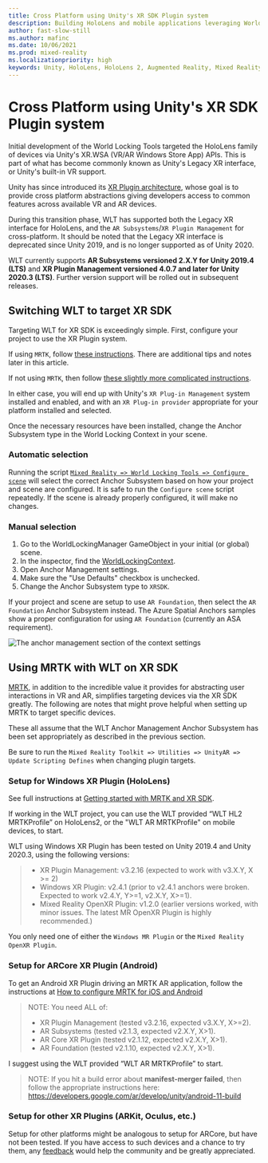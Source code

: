 ```yaml
---
title: Cross Platform using Unity's XR SDK Plugin system
description: Building HoloLens and mobile applications leveraging World Locking Tools using Unity's XR SDK Plugin system.
author: fast-slow-still
ms.author: mafinc
ms.date: 10/06/2021
ms.prod: mixed-reality
ms.localizationpriority: high
keywords: Unity, HoloLens, HoloLens 2, Augmented Reality, Mixed Reality, ARCore, ARKit, development, MRTK
---
```


# Cross Platform using Unity's XR SDK Plugin system

Initial development of the World Locking Tools targeted the HoloLens family of devices via Unity's XR.WSA (VR/AR Windows Store App) APIs. This is part of what has become commonly known as Unity's Legacy XR interface, or Unity's built-in VR support.

Unity has since introduced its [XR Plugin architecture](https://docs.unity3d.com/Manual/XRPluginArchitecture.html), whose goal is to provide cross platform abstractions giving developers access to common features across available VR and AR devices.

During this transition phase, WLT has supported both the Legacy XR interface for HoloLens, and the `AR Subsystems`/`XR Plugin Management` for cross-platform. It should be noted that the Legacy XR interface is deprecated since Unity 2019, and is no longer supported as of Unity 2020.

WLT currently supports **AR Subsystems versioned 2.X.Y for Unity 2019.4 (LTS)** and **XR Plugin Management versioned 4.0.7 and later for Unity 2020.3 (LTS)**. Further version support will be rolled out in subsequent releases.

## Switching WLT to target XR SDK

Targeting WLT for XR SDK is exceedingly simple. First, configure your project to use the XR Plugin system.

If using `MRTK`, follow [these instructions](https://docs.microsoft.com/windows/mixed-reality/mrtk-unity/configuration/getting-started-with-mrtk-and-xrsdk?view=mrtkunity-2021-05). There are additional tips and notes later in this article.

If not using `MRTK`, then follow [these slightly more complicated instructions](https://docs.unity3d.com/Manual/configuring-project-for-xr.html).

In either case, you will end up with Unity's `XR Plug-in Management` system installed and enabled, and with an `XR Plug-in provider` appropriate for your platform installed and selected.

Once the necessary resources have been installed, change the Anchor Subsystem type in the World Locking Context in your scene.

### Automatic selection

Running the script [`Mixed Reality => World Locking Tools => Configure scene`](UsingWLT/JustWorldLock.md#automated-setup) will select the correct Anchor Subsystem based on how your project and scene are configured. It is safe to run the `Configure scene` script repeatedly. If the scene is already properly configured, it will make no changes.

### Manual selection

1. Go to the WorldLockingManager GameObject in your initial (or global) scene.
2. In the inspector, find the [WorldLockingContext](WorldLockingContext.md).
3. Open Anchor Management settings.
4. Make sure the "Use Defaults" checkbox is unchecked.
5. Change the Anchor Subsystem type to `XRSDK`.

If your project and scene are setup to use `AR Foundation`, then select the `AR Foundation` Anchor Subsystem instead. The Azure Spatial Anchors samples show a proper configuration for using `AR Foundation` (currently an ASA requirement).

![The anchor management section of the context settings](~/Images/Screens/Context/WLTContextAnchor.JPG)

## Using MRTK with WLT on XR SDK

[MRTK](https://microsoft.github.io/MixedRealityToolkit-Unity/README.html), in addition to the incredible value it provides for abstracting user interactions in VR and AR, simplifies targeting devices via the XR SDK greatly. The following are notes that might prove helpful when setting up MRTK to target specific devices.

These all assume that the WLT Anchor Management Anchor Subsystem has been set appropriately as described in the previous section.

Be sure to run the `Mixed Reality Toolkit => Utilities => UnityAR => Update Scripting Defines` when changing plugin targets.

### Setup for Windows XR Plugin (HoloLens)

See full instructions at [Getting started with MRTK and XR SDK](https://microsoft.github.io/MixedRealityToolkit-Unity/version/releases/2.5.1/Documentation/GettingStartedWithMRTKAndXRSDK.html?q=2020).

If working in the WLT project, you can use the WLT provided “WLT HL2 MRTKProfile” on HoloLens2, or the "WLT AR MRTKProfile" on mobile devices, to start.

WLT using Windows XR Plugin has been tested on Unity 2019.4 and Unity 2020.3, using the following versions:

> * XR Plugin Management: v3.2.16 (expected to work with v3.X.Y, X >= 2)
> * Windows XR Plugin: v2.4.1 (prior to v2.4.1 anchors were broken. Expected to work v2.4.Y, Y>=1, v2.X.Y, X>=1).
> * Mixed Reality OpenXR Plugin: v1.2.0 (earlier versions worked, with minor issues. The latest MR OpenXR Plugin is highly recommended.)

You only need one of either the `Windows MR Plugin` or the `Mixed Reality OpenXR Plugin`.

### Setup for ARCore XR Plugin (Android)

To get an Android XR Plugin driving an MRTK AR application, follow the instructions at [How to configure MRTK for iOS and Android](https://microsoft.github.io/MixedRealityToolkit-Unity/version/releases/2.5.1/Documentation/CrossPlatform/UsingARFoundation.html?q=2020)

> NOTE: You need ALL of:
>
> * XR Plugin Management (tested v3.2.16, expected v3.X.Y, X>=2).
> * AR Subsystems (tested v2.1.3, expected v2.X.Y, X>1).
> * AR Core XR Plugin (tested v2.1.12, expected v2.X.Y, X>1).
> * AR Foundation (tested v2.1.10, expected v2.X.Y, X>1).

I suggest using the WLT provided “WLT AR MRTKProfile” to start.

> NOTE: If you hit a build error about **manifest-merger failed**, then follow the appropriate instructions here:
https://developers.google.com/ar/develop/unity/android-11-build

### Setup for other XR Plugins (ARKit, Oculus, etc.)

Setup for other platforms might be analogous to setup for ARCore, but have not been tested. If you have access to such devices and a chance to try them, any [feedback](~/Documentation/Howtos/Contributing.md) would help the community and be greatly appreciated.
